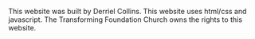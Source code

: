 This website was built by Derriel Collins.
This website uses html/css and javascript.
The Transforming Foundation Church owns the rights to this website.